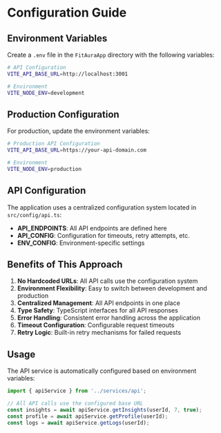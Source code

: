 # Configuration Guide

## Environment Variables

Create a `.env` file in the `FitAuraApp` directory with the following variables:

```bash
# API Configuration
VITE_API_BASE_URL=http://localhost:3001

# Environment
VITE_NODE_ENV=development
```

## Production Configuration

For production, update the environment variables:

```bash
# Production API Configuration
VITE_API_BASE_URL=https://your-api-domain.com

# Environment
VITE_NODE_ENV=production
```

## API Configuration

The application uses a centralized configuration system located in `src/config/api.ts`:

- **API_ENDPOINTS**: All API endpoints are defined here
- **API_CONFIG**: Configuration for timeouts, retry attempts, etc.
- **ENV_CONFIG**: Environment-specific settings

## Benefits of This Approach

1. **No Hardcoded URLs**: All API calls use the configuration system
2. **Environment Flexibility**: Easy to switch between development and production
3. **Centralized Management**: All API endpoints in one place
4. **Type Safety**: TypeScript interfaces for all API responses
5. **Error Handling**: Consistent error handling across the application
6. **Timeout Configuration**: Configurable request timeouts
7. **Retry Logic**: Built-in retry mechanisms for failed requests

## Usage

The API service is automatically configured based on environment variables:

```typescript
import { apiService } from '../services/api';

// All API calls use the configured base URL
const insights = await apiService.getInsights(userId, 7, true);
const profile = await apiService.getProfile(userId);
const logs = await apiService.getLogs(userId);
```
